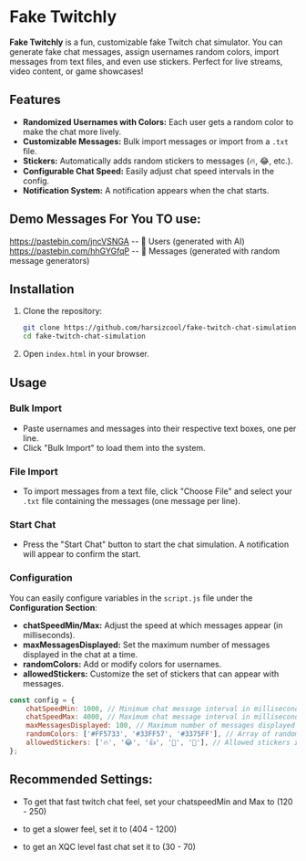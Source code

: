# Fake Twitchly

**Fake Twitchly** is a fun, customizable fake Twitch chat simulator. You can generate fake chat messages, assign usernames random colors, import messages from text files, and even use stickers. Perfect for live streams, video content, or game showcases!

## Features

- **Randomized Usernames with Colors:** Each user gets a random color to make the chat more lively.
- **Customizable Messages:** Bulk import messages or import from a `.txt` file.
- **Stickers:** Automatically adds random stickers to messages (🔥, 😂, etc.).
- **Configurable Chat Speed:** Easily adjust chat speed intervals in the config.
- **Notification System:** A notification appears when the chat starts.

## Demo Messages For You TO use:

https://pastebin.com/jncVSNGA -- 🧑 Users (generated with AI)
https://pastebin.com/hhGYGfqP -- 🤑 Messages (generated with random message generators)


## Installation

1. Clone the repository:

    ```bash
    git clone https://github.com/harsizcool/fake-twitch-chat-simulation.git
    cd fake-twitch-chat-simulation
    ```

2. Open `index.html` in your browser.

## Usage

### Bulk Import

- Paste usernames and messages into their respective text boxes, one per line.
- Click "Bulk Import" to load them into the system.

### File Import

- To import messages from a text file, click "Choose File" and select your `.txt` file containing the messages (one message per line).

### Start Chat

- Press the "Start Chat" button to start the chat simulation. A notification will appear to confirm the start.

### Configuration

You can easily configure variables in the `script.js` file under the **Configuration Section**:

- **chatSpeedMin/Max:** Adjust the speed at which messages appear (in milliseconds).
- **maxMessagesDisplayed:** Set the maximum number of messages displayed in the chat at a time.
- **randomColors:** Add or modify colors for usernames.
- **allowedStickers:** Customize the set of stickers that can appear with messages.

```javascript
const config = {
    chatSpeedMin: 1000, // Minimum chat message interval in milliseconds (1 second)
    chatSpeedMax: 4000, // Maximum chat message interval in milliseconds (4 seconds)
    maxMessagesDisplayed: 100, // Maximum number of messages displayed in the chat box before clearing
    randomColors: ['#FF5733', '#33FF57', '#3375FF'], // Array of random colors for usernames
    allowedStickers: ['🔥', '😂', '👍', '💯', '🎉'], // Allowed stickers in messages
};


```

## Recommended Settings:

- To get that fast twitch chat feel, set your chatspeedMin and Max to (120 - 250)

- to get a slower feel, set it to (404 - 1200)

- to get an XQC level fast chat set it to (30 - 70)
